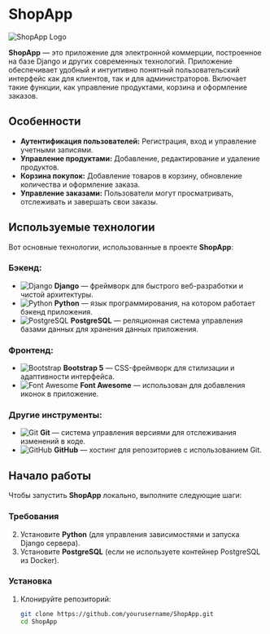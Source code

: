 # ShopApp

![ShopApp Logo](https://skillicons.dev/icons?i=python,django,postgresql,git,github,bootstrap)

**ShopApp** — это приложение для электронной коммерции, построенное на базе Django и других современных технологий. Приложение обеспечивает удобный и интуитивно понятный пользовательский интерфейс как для клиентов, так и для администраторов. Включает такие функции, как управление продуктами, корзина и оформление заказов.

## Особенности

- **Аутентификация пользователей:** Регистрация, вход и управление учетными записями.
- **Управление продуктами:** Добавление, редактирование и удаление продуктов.
- **Корзина покупок:** Добавление товаров в корзину, обновление количества и оформление заказа.
- **Управление заказами:** Пользователи могут просматривать, отслеживать и завершать свои заказы.

## Используемые технологии

Вот основные технологии, использованные в проекте **ShopApp**:

### Бэкенд:
- ![Django](https://skillicons.dev/icons?i=django) **Django** — фреймворк для быстрого веб-разработки и чистой архитектуры.
- ![Python](https://skillicons.dev/icons?i=python) **Python** — язык программирования, на котором работает бэкенд приложения.
- ![PostgreSQL](https://skillicons.dev/icons?i=postgresql) **PostgreSQL** — реляционная система управления базами данных для хранения данных приложения.

### Фронтенд:
- ![Bootstrap](https://skillicons.dev/icons?i=bootstrap) **Bootstrap 5** — CSS-фреймворк для стилизации и адаптивности интерфейса.
- ![Font Awesome](https://skillicons.dev/icons?i=fontawesome) **Font Awesome** — использован для добавления иконок в приложение.

### Другие инструменты:
- ![Git](https://skillicons.dev/icons?i=git) **Git** — система управления версиями для отслеживания изменений в коде.
- ![GitHub](https://skillicons.dev/icons?i=github) **GitHub** — хостинг для репозиториев с использованием Git.

## Начало работы

Чтобы запустить **ShopApp** локально, выполните следующие шаги:

### Требования

2. Установите **Python** (для управления зависимостями и запуска Django сервера).
3. Установите **PostgreSQL** (если не используете контейнер PostgreSQL из Docker).

### Установка

1. Клонируйте репозиторий:
   ```bash
   git clone https://github.com/yourusername/ShopApp.git
   cd ShopApp
